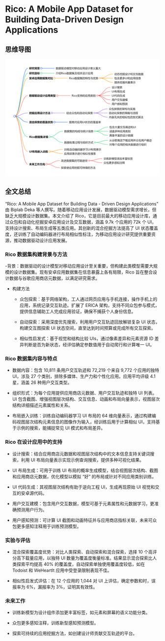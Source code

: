 # Rico: A Mobile App Dataset for Building Data-Driven Design Applications

## 思维导图
![思维导图](/imgs/Rico-A-Mobile-App-Dataset-for-Building-Data-Driven-Design-Applications.jpg)

## 全文总结

“Rico: A Mobile App Dataset for Building Data - Driven Design Applications” 由 Biplab Deka 等人撰写。随着移动应用设计发展，数据驱动模型需求增长，但缺乏大规模设计数据集。本文介绍了 Rico，它是目前最大的移动应用设计库，通过众包和自动化挖掘安卓应用设计及交互数据，涵盖 9.7k 个应用的 72k 个 UI，支持设计搜索、布局生成等五类应用。其创新的混合挖掘方法提高了 UI 状态覆盖度，还训练了自动编码器进行布局相似性标注，为移动应用设计研究提供重要资源，推动数据驱动设计应用发展。

### Rico 数据集构建背景与方法

-背景：数据驱动的设计模型对移动应用设计至关重要，但构建此类模型需要大规模的设计数据集。现有安卓应用数据集在信息暴露上各有局限，Rico 旨在整合设计数据与谷歌应用商店元数据，以满足研究需求。

- 构建方法

  - 众包探索：基于网络架构，工人通过网页应用与手机连接，操作手机上的应用，系统记录交互轨迹。扩展了 ERICA 架构，支持不同众包参与模式，提供信息辅助工人完成应用验证，确保不捕获个人身份信息。

  - 自动探索：采用深度优先搜索，利用用户交互轨迹回放解锁复杂 UI 状态，构建交互图探索 UI 状态空间，直至达到时间预算或完成所有交互探索。

  - 相似性启发式：基于视觉和结构比较 UIs，通过像素差异和元素资源 ID 差异判断是否为新状态，经评估确定参数值用于自动爬行和计算唯一 UI。

### Rico 数据集内容与特点

- 数据内容：包含 10,811 条用户交互轨迹和 72,219 个来自 9,772 个应用的独特 UI，涉及 27 个类别，排除多媒体、生产力和个性化应用。应用平均评级 4.1 星，涵盖 26 种用户交互类型。

- 组织形式：为每个应用提供应用商店元数据、用户交互轨迹和独特 UI 列表。UI 包含截图、增强视图层次结构、交互信息、动画和布局向量表示，视图层次结构详细描述元素属性和关系。

- 布局嵌入训练：训练自动编码器学习 UI 布局的 64 维向量表示，通过构建编码视图层次结构元素信息的图像作为输入，经训练后用于计算相似 UI，支持基于示例的搜索，能捕捉常见 UI 模式和布局差异。

### Rico 在设计应用中的支持

- 设计搜索：结合应用商店元数据和视图层次结构中的文本信息支持关键词搜索，利用 UI 布局向量表示实现示例查询搜索，提供多种可视化结果。

- UI 布局生成：可用于训练 UI 布局的概率生成模型，结合视图层次结构、截图和应用商店元数据，优化模型以模拟 “好” 的布局或针对不同应用类别训练。

- UI 代码生成：其视图层次结构有助于逆向工程 UI，生成再现原始 UI 视觉和交互的安卓源代码。

- 用户交互建模：包含用户交互数据，模型可基于元素属性和元数据学习，更准确预测用户行为。

- 用户感知预测：可计算 UI 截图和动画特征并与应用商店指标关联，未来可众包更多感知注释用于训练预测模型。

### 实验与评估

- 混合探索覆盖度优势：对比人类探索、自动探索和混合探索，选择 10 个高评分高下载量应用，以独特 UI 数量为覆盖度衡量标准。结果显示混合探索比人类探索平均提高 40% 的覆盖度，自动探索单独使用覆盖度较低，如在 Todoist 和 WeHeartIt 应用中受登录限制表现不佳。

- 相似性启发式评估：在 12 个应用的 1,044 对 UI 上评估，确定参数和时，误报率为 6%，漏报率为 3%，证明其有效性。

### 未来工作

- 训练新模型为设计组件添加更丰富标签，如元素和屏幕的语义功能分类。

- 众包更多感知注释，训练新型感知预测模型。

- 探索可持续的应用挖掘方法，如创建设计师贡献交互轨迹的平台。
